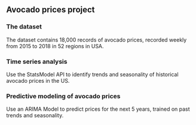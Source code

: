 ## Avocado prices project
### The dataset
The dataset contains 18,000 records of avocado prices, recorded weekly from 2015 to 2018 in 52 regions in USA.
### Time series analysis
Use the StatsModel API to identify trends and seasonality of historical avocado prices in the US. 
### Predictive modeling of avocado prices
Use an ARIMA Model to predict prices for the next 5 years, trained on past trends and seasonality.
